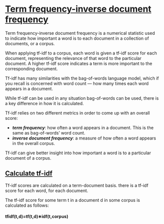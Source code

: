 # [Term frequency-inverse document frequency](https://www.codecademy.com/paths/build-chatbots-with-python/tracks/retrieval-based-chatbots/modules/language-and-topic-modeling-chatbots/lessons/language-model-tf-idf/exercises/what-is-tfidf)
Term frequency-inverse document frequency is a numerical statistic used to indicate how important a word is to each document in a collection of documents, or a corpus.

When applying tf-idf to a corpus, each word is given a tf-idf score for each document, representing the relevance of that word to the particular document.
A higher tf-idf score indicates a term is more important to the corresponding document.

Tf-idf has many similarities with the bag-of-words language model, which if you recall is concerned with word count — how many times each word appears in a document.

While tf-idf can be used in any situation bag-of-words can be used, there is a key difference in how it is calculated.

Tf-idf relies on two different metrics in order to come up with an overall score:
* ***term frequency***: how often a word appears in a document. This is the same as bag-of-words’ word count.
* ***inverse document frequency***: a measure of how often a word appears in the overall corpus.

Tf-idf can give better insight into how important a word is to a particular document of a corpus.
## [Calculate tf-idf](https://www.codecademy.com/paths/build-chatbots-with-python/tracks/retrieval-based-chatbots/modules/language-and-topic-modeling-chatbots/lessons/language-model-tf-idf/exercises/term-frequency-inverse-document-frequency)
Tf-idf scores are calculated on a term-document basis. there is a tf-idf score for each word, for each document.

The tf-idf score for some term t in a document d in some corpus is calculated as follows:
#### **tfidf(t,d)=tf(t,d)∗idf(t,corpus)**
 
